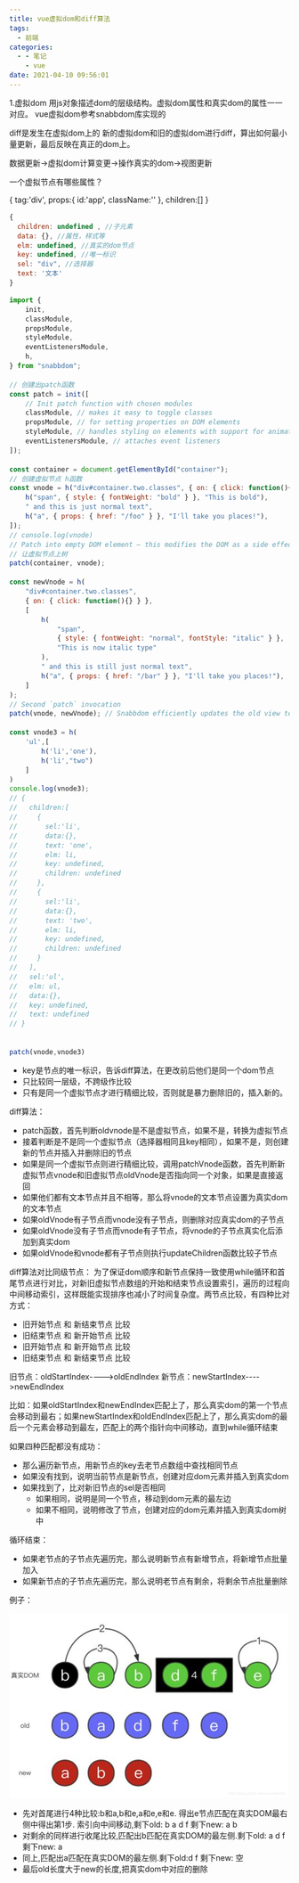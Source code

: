 ```yaml
---
title: vue虚拟dom和diff算法
tags:
  - 前端
categories:
  - - 笔记
    - vue
date: 2021-04-10 09:56:01
---
```


1.虚拟dom
用js对象描述dom的层级结构。虚拟dom属性和真实dom的属性一一对应。
vue虚拟dom参考snabbdom库实现的

diff是发生在虚拟dom上的
新的虚拟dom和旧的虚拟dom进行diff，算出如何最小量更新，最后反映在真正的dom上。

数据更新->虚拟dom计算变更->操作真实的dom->视图更新

一个虚拟节点有哪些属性？

{
  tag:'div',
  props:{
    id:'app',
    className:''
  },
  children:[]
}

```js
{
  children: undefined , //子元素
  data: {}, //属性，样式等
  elm: undefined, //真实的dom节点
  key: undefined, //唯一标识
  sel: "div", //选择器
  text: '文本'
}
```

```js
import {
    init,
    classModule,
    propsModule,
    styleModule,
    eventListenersModule,
    h,
} from "snabbdom";

// 创建出patch函数
const patch = init([
    // Init patch function with chosen modules
    classModule, // makes it easy to toggle classes
    propsModule, // for setting properties on DOM elements
    styleModule, // handles styling on elements with support for animations
    eventListenersModule, // attaches event listeners
]);

const container = document.getElementById("container");
// 创建虚拟节点 h函数
const vnode = h("div#container.two.classes", { on: { click: function(){} } }, [
    h("span", { style: { fontWeight: "bold" } }, "This is bold"),
    " and this is just normal text",
    h("a", { props: { href: "/foo" } }, "I'll take you places!"),
]);
// console.log(vnode)
// Patch into empty DOM element – this modifies the DOM as a side effect
// 让虚拟节点上树
patch(container, vnode);

const newVnode = h(
    "div#container.two.classes",
    { on: { click: function(){} } },
    [
        h(
            "span",
            { style: { fontWeight: "normal", fontStyle: "italic" } },
            "This is now italic type"
        ),
        " and this is still just normal text",
        h("a", { props: { href: "/bar" } }, "I'll take you places!"),
    ]
);
// Second `patch` invocation
patch(vnode, newVnode); // Snabbdom efficiently updates the old view to the new state

const vnode3 = h(
    'ul',[
        h('li','one'),
        h('li',"two")
    ]
)
console.log(vnode3);
// {
//   children:[
//     {
//       sel:'li',
//       data:{},
//       text: 'one',
//       elm: li,
//       key: undefined,
//       children: undefined
//     },
//     {
//       sel:'li',
//       data:{},
//       text: 'two',
//       elm: li,
//       key: undefined,
//       children: undefined
//     }
//   ],
//   sel:'ul',
//   elm: ul,
//   data:{},
//   key: undefined,
//   text: undefined
// }


patch(vnode,vnode3)
```

+ key是节点的唯一标识，告诉diff算法，在更改前后他们是同一个dom节点
+ 只比较同一层级，不跨级作比较
+ 只有是同一个虚拟节点才进行精细比较，否则就是暴力删除旧的，插入新的。

diff算法：

+ patch函数，首先判断oldvnode是不是虚拟节点，如果不是，转换为虚拟节点
+ 接着判断是不是同一个虚拟节点（选择器相同且key相同），如果不是，则创建新的节点并插入并删除旧的节点
+ 如果是同一个虚拟节点则进行精细比较，调用patchVnode函数，首先判断新虚拟节点vnode和旧虚拟节点oldVnode是否指向同一个对象，如果是直接返回
+ 如果他们都有文本节点并且不相等，那么将vnode的文本节点设置为真实dom的文本节点
+ 如果oldVnode有子节点而vnode没有子节点，则删除对应真实dom的子节点
+ 如果oldVnode没有子节点而vnode有子节点，将vnode的子节点真实化后添加到真实dom
+ 如果oldVnode和vnode都有子节点则执行updateChildren函数比较子节点

diff算法对比同级节点：
为了保证dom顺序和新节点保持一致使用while循环和首尾节点进行对比，对新旧虚拟节点数组的开始和结束节点设置索引，遍历的过程向中间移动索引，这样既能实现排序也减小了时间复杂度。两节点比较，有四种比对方式：

+ 旧开始节点  和  新结束节点  比较
+ 旧结束节点  和  新开始节点  比较
+ 旧开始节点  和  新开始节点  比较
+ 旧结束节点  和  新结束节点  比较

旧节点：oldStartIndex---->oldEndIndex
新节点：newStartIndex---->newEndIndex

比如：如果oldStartIndex和newEndIndex匹配上了，那么真实dom的第一个节点会移动到最右；如果newStartIndex和oldEndIndex匹配上了，那么真实dom的最后一个元素会移动到最左，匹配上的两个指针向中间移动，直到while循环结束

如果四种匹配都没有成功：

+ 那么遍历新节点，用新节点的key去老节点数组中查找相同节点
+ 如果没有找到，说明当前节点是新节点，创建对应dom元素并插入到真实dom
+ 如果找到了，比对新旧节点的sel是否相同
  + 如果相同，说明是同一个节点，移动到dom元素的最左边
  + 如果不相同，说明修改了节点，创建对应的dom元素并插入到真实dom树中
  
循环结束：

+ 如果老节点的子节点先遍历完，那么说明新节点有新增节点，将新增节点批量加入
+ 如果新节点的子节点先遍历完，那么说明老节点有剩余，将剩余节点批量删除

例子：

![image](/images/domdiff.jpeg)

+ 先对首尾进行4种比较:b和a,b和e,a和e,e和e. 得出e节点匹配在真实DOM最右侧中得出第1步. 索引向中间移动,剩下old: b a d f 剩下new: a b
+ 对剩余的同样进行收尾比较,匹配出b匹配在真实DOM的最左侧.剩下old: a d f 剩下new: a
+ 同上,匹配出a匹配在真实DOM的最左侧.剩下old:d f 剩下new: 空
+ 最后old长度大于new的长度,把真实dom中对应的删除